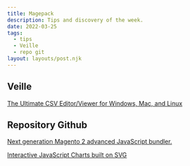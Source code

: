 ```yaml
---
title: Magepack
description: Tips and discovery of the week.
date: 2022-03-25
tags:
  - tips
  - Veille
  - repo git
layout: layouts/post.njk
---
```


## Veille
[The Ultimate CSV Editor/Viewer for Windows, Mac, and Linux](https://www.moderncsv.com/])


## Repository Github

[Next generation Magento 2 advanced JavaScript bundler.](https://github.com/magesuite/magepack)

[ Interactive JavaScript Charts built on SVG ](https://github.com/apexcharts/apexcharts.js)
